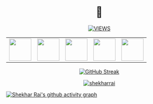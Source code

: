 <h1 align='center' font-size='60'>
      👋
</h1>
<p align='center'>
      <a href="https://github.com/shekharrai">
            <img alt="VIEWS" src="https://komarev.com/ghpvc/?username=shekharrai&label=PROFILE+VIEWS&color=red&style=flat-square">
      </a>
</p>
<table width="100" align='center'>
<tr>
    <td align='center' width="60">
        <a href="https://stackoverflow.com/users/5788486/shekhar-rai?tab=profile/"><img src="https://cdn-icons-png.flaticon.com/512/2626/2626299.png" width="60"></a>
    </td>
    <td align='center' width="60">
        <a href="https://www.linkedin.com/in/shekhar-rai-563b79176/"><img src="https://cdn-icons-png.flaticon.com/512/1377/1377213.png" width="60"></a>
    </td>
    <td align='center' width="60">
        <a href="https://shekharrai.github.io/"><img src="https://cdn-icons-png.flaticon.com/512/270/270798.png"  width="60"></a>
    </td>
    <td align='center' width="60">
        <a href="https://twitter.com/ShekkarRai"><img src="https://cdn-icons-png.flaticon.com/512/3670/3670127.png" width="60"></a>
    </td>
    <td align='center' width="60">
        <a href="https://www.facebook.com/shekkar.raee.3/"><img src="https://cdn-icons-png.flaticon.com/512/5968/5968764.png" width="60"></a>
    </td>
</tr>
</table>

<div align='center'>
  
  [![GitHub Streak](https://github-readme-streak-stats.herokuapp.com/?user=foo290&theme=dark)](https://git.io/streak-stats)

</div>

<p align="center"> <a href="https://github.com/ryo-ma/github-profile-trophy"><img src="https://github-profile-trophy.vercel.app/?username=shekharrai&theme=juicyfresh" alt="shekharrai" /></a> </p>

[![Shekhar Rai's github activity graph](https://github-readme-activity-graph.vercel.app/graph?username=shekharrai&theme=react-dark)](https://github.com/ashutosh00710/github-readme-activity-graph)
